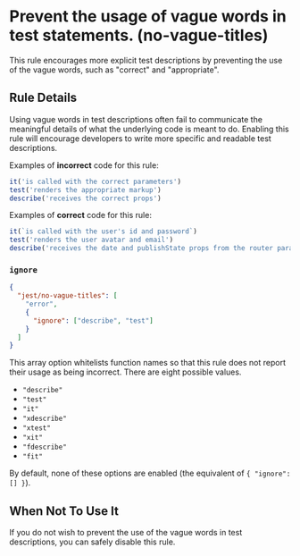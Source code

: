# Prevent the usage of vague words in test statements. (no-vague-titles)
This rule encourages more explicit test descriptions by preventing the use of the vague words, such as "correct" and "appropriate".

## Rule Details

Using vague words in test descriptions often fail to communicate the meaningful details of what the underlying code is meant to do. Enabling this rule will encourage developers to write more specific and readable test descriptions.

Examples of **incorrect** code for this rule:

```js
it('is called with the correct parameters')
test('renders the appropriate markup')
describe('receives the correct props')
```

Examples of **correct** code for this rule:

```js
it(`is called with the user's id and password`)
test('renders the user avatar and email')
describe('receives the date and publishState props from the router params')
```

### `ignore`

```json
{
  "jest/no-vague-titles": [
    "error",
    {
      "ignore": ["describe", "test"]
    }
  ]
}
```

This array option whitelists function names so that this rule does not report their usage as being incorrect. There are eight possible values.

* `"describe"`
* `"test"`
* `"it"`
* `"xdescribe"`
* `"xtest"`
* `"xit"`
* `"fdescribe"`
* `"fit"`

By default, none of these options are enabled (the equivalent of `{ "ignore": [] }`).

## When Not To Use It

If you do not wish to prevent the use of the vague words in test descriptions, you can safely disable this rule.
